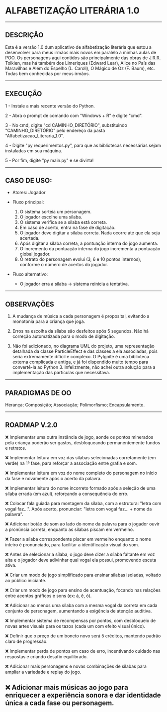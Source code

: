 # ALFABETIZAÇÃO LITERÁRIA 1.0

---

## DESCRIÇÃO 

Esta é a versão 1.0 dum aplicativo de alfabetização literária que estou a desenvolver para meus irmãos mais novos em paralelo a minhas aulas de POO.
Os personagens aqui contidos são principalmente das obras de J.R.R. Tolkien, mas há também dos Limeriques (Edward Lear), Alice no País das Maravilhas e Além do Espelho (L. Caroll), O Mágico de Oz (F. Baum), etc. Todas bem conhecidas por meus irmãos. 

---

## EXECUÇÃO 

1 - Instale a mais recente versão do Python.

2 - Abra o prompt de comando com "Windows + R" e digite "cmd".

3 - No cmd, digite "cd CAMINHO_DIRETÓRIO", substituindo "CAMINHO_DIRETÓRIO" pelo endereço da pasta "Alfabetizacao_Literaria_1.0".

4 - Digite "py requerimentos.py", para que as bibliotecas necessárias sejam instaladas em sua máquina.

5 - Por fim, digite "py main.py" e se divirta!

---

## CASO DE USO:
- Atores: Jogador
- Fluxo principal:
  1. O sistema sorteia um personagem.
  2. O jogador escolhe uma sílaba.
  3. O sistema verifica se a sílaba está correta.
  4. Em caso de acerto, entra na fase de digitação.
  5. O jogador deve digitar a sílaba correta. Nada ocorre até que ela seja acertada.
  6. Após digitar a sílaba correta, a pontuação interna do jogo aumenta.
  7. O incremento da pontuação interna do jogo incrementa a pontuação global jogador.
  7. O retrato do personagem evolui (3, 6 e 10 pontos internos), conforme o número de acertos do jogador.

- Fluxo alternativo:
  - O jogador erra a sílaba → sistema reinicia a tentativa.

---

## OBSERVAÇÕES 

  1. A mudança de música a cada personagem é proposital, evitando a monotonia para a criança que joga.

  2.  Erros na escolha da sílaba são desfeitos após 5 segundos. Não há correção automatizada para o modo de digitação.

  3.  Não foi adicionado, no diagrama UML do projeto, uma representação detalhada da classe ParticleEffect e das classes a ela associadas, pois seria extremamente difícil e complexo. O PyIgnite é uma biblioteca externa complicada e antiga, e já foi dispendido muito tempo para convertê-la ao Python 3. Infelizmente, não achei outra solução para a implementação das partículas que necessitava.

---

## PARADIGMAS DE OO

Herança; Composição; Associação; Polimorfismo; Encapsulamento.

---

## ROADMAP V.2.0

❌ Implementar uma outra instância de jogo, aonde os pontos minerados pela criança poderão ser gastos, desbloqueando permanentemente fundos e retratos.

❌ Implementar leitura em voz das sílabas selecionadas corretamente (em verde) na 1ª fase, para reforçar a associação entre grafia e som.

❌ Implementar leitura em voz do nome completo do personagem no início da fase e novamente após o acerto da palavra.

❌ Implementar leitura do nome incorreto formado após a seleção de uma sílaba errada (em azul), reforçando a consequência do erro.

❌ Colocar fala guiada para montagem da sílaba, com a estrutura: "letra com vogal faz...". Após acerto, pronunciar: "letra com vogal faz... + nome da palavra".

❌ Adicionar botão de som ao lado do nome da palavra para o jogador ouvir a pronúncia correta, enquanto as sílabas piscam em vermelho.

❌ Fazer a sílaba correspondente piscar em vermelho enquanto o nome inteiro é pronunciado, para facilitar a identificação visual do som.

❌ Antes de selecionar a sílaba, o jogo deve dizer a sílaba faltante em voz alta e o jogador deve adivinhar qual vogal ela possui, promovendo escuta ativa.


❌ Criar um modo de jogo simplificado para ensinar sílabas isoladas, voltado ao público iniciante.

❌ Criar um modo de jogo para ensino de acentuação, focando nas relações entre acentos gráficos e sons (ex: á, ê, ó).

❌ Adicionar ao menos uma sílaba com a mesma vogal da correta em cada conjunto de personagem, aumentando a exigência de atenção auditiva.

❌ Implementar sistema de recompensas por pontos, com desbloqueio de novas artes visuais para os tazos (cada um com efeito visual único).

❌ Definir que o preço de um boneto novo será 5 créditos, mantendo padrão claro de progressão.

❌ Implementar perda de pontos em caso de erro, incentivando cuidado nas respostas e criando desafio equilibrado.

❌ Adicionar mais personagens e novas combinações de sílabas para ampliar a variedade e replay do jogo.

❌ Adicionar mais músicas ao jogo para enriquecer a experiência sonora e dar identidade única a cada fase ou personagem.
---